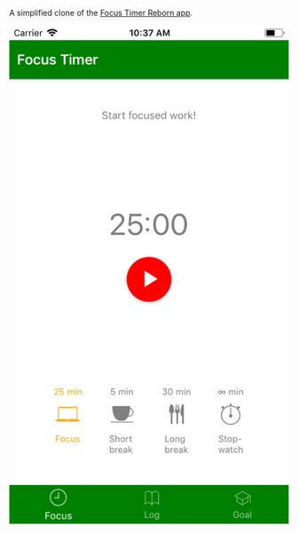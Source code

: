 A simplified clone of the [Focus Timer Reborn app](https://play.google.com/store/apps/details?id=net.hubalek.android.apps.focustimer).

![App](./screenshot.png)
